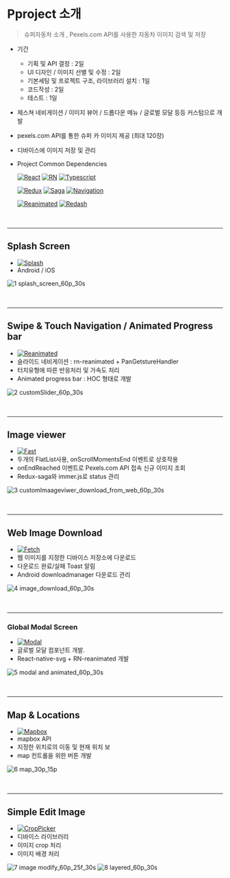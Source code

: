 # Pproject 소개

> 슈퍼자동차 소개 , Pexels.com API를 사용한 자동차 이미지 검색 및 저장
- 기간
  + 기획 및 API 결정 : 2일
  + UI 디자인 / 이미지 선별 및 수정 : 2일
  + 기본세팅 및 프로젝트 구조, 라이브러리 설치 : 1일
  + 코드작성 : 2일
  + 테스트 : 1일
- 제스쳐 네비게이션 / 이미지 뷰어 / 드롭다운 메뉴 / 글로벌 모달 등등 커스텀으로 개발
- pexels.com API를 통한 슈퍼 카 이미지 제공 (최대 120장)
- 디바이스에 이미지 저장 및 관리
- Project Common Dependencies

  [![React](https://img.shields.io/badge/React-v16.13.1-white?style=flat&labelColor=blue&logoColor=black&logo=react)](https://github.com/facebook/react)
[![RN](https://img.shields.io/badge/React--Native-v0.63.4-white?style=fla&labelColor=blue&logoColor=blackt&logo=react)](https://github.com/facebook/react-native)
[![Typescript](https://img.shields.io/badge/Typescript-v4.1.3-white?style=flat&labelColor=blue&logoColor=black&logo=typescript)](https://github.com/microsoft/TypeScript)

  [![Redux](https://img.shields.io/badge/Redux-v7.2.2-white?style=flat&labelColor=blue&logoColor=black&logo=redux)](https://github.com/reduxjs/redux)
[![Saga](https://img.shields.io/badge/Redux--saga-v1.1.3-white?style=flat&labelColor=blue&logoColor=black&logo=redux-saga)](https://github.com/redux-saga/redux-saga)
[![Navigation](https://img.shields.io/badge/React--Navigation-v5-white?style=flat&labelColor=blue&logoColor=black&logo=react)](https://github.com/react-navigation/react-navigation)

  [![Reanimated](https://img.shields.io/badge/React--native--reanimated-v2.0.0--rc.0-white?style=flat&labelColor=blue&logoColor=black&logo=react)](https://docs.swmansion.com/react-native-reanimated/)
[![Redash](https://img.shields.io/badge/React--native--redash-v16.0.8-white?style=flat&labelColor=blue&logoColor=black&logo=react)](https://github.com/wcandillon/react-native-redash)
</br></br></br>
***
## Splash Screen
- [![Splash](https://img.shields.io/badge/React--native--splash--screen-v3.2.0-white?style=flat&labelColor=blue&logoColor=black&logo=react)](https://github.com/crazycodeboy/react-native-splash-screen)
- Android / iOS

![1 splash_screen_60p_30s](https://user-images.githubusercontent.com/25360777/108144861-d3642000-710d-11eb-95b7-e2f1066196fd.gif)
</br></br></br>
***
## Swipe & Touch Navigation / Animated Progress bar
- [![Reanimated](https://img.shields.io/badge/React--native--reanimated-v2.0.0--rc.0-white?style=flat&labelColor=blue&logoColor=black&logo=react)](https://docs.swmansion.com/react-native-reanimated/)
- 슬라이드 네비게이션 : rn-reanimated + PanGetstureHandler
- 터치유형에 따른 반응처리 및 가속도 처리
- Animated progress bar : HOC 형태로 개발

![2 customSlider_60p_30s](https://user-images.githubusercontent.com/25360777/108144893-e1b23c00-710d-11eb-8430-e286ed92766a.gif)
</br></br></br>
***
## Image viewer
- [![Fast](https://img.shields.io/badge/React--native--fast--image-v8.2.4-white?style=flat&labelColor=blue&logoColor=black&logo=react)](https://github.com/DylanVann/react-native-fast-image)
- 두개의 FlatList사용, onScrollMomentsEnd 이벤트로 상호작용
- onEndReached 이벤트로 Pexels.com API 접속 신규 이미지 조회
- Redux-saga와 immer.js로 status 관리

![3 customImaageviwer_download_from_web_60p_30s](https://user-images.githubusercontent.com/25360777/108144918-ec6cd100-710d-11eb-934f-ce850e3593af.gif)
</br></br></br>
***
## Web Image Download
- [![Fetch](https://img.shields.io/badge/Rn--fetch--blob-v0.12.0-white?style=flat&labelColor=blue&logoColor=black&logo=react)](https://github.com/joltup/rn-fetch-blob)
- 웹 이미지를 지정한 디바이스 저장소에 다운로드
- 다운로드 완료/실패 Toast 알림
- Android downloadmanager 다운로드 관리

![4 image_download_60p_30s](https://user-images.githubusercontent.com/25360777/108144940-f5f63900-710d-11eb-8443-db68a10023a5.gif)
</br></br></br>
***
### Global Modal Screen
- [![Modal](https://img.shields.io/badge/React--native--svg-v12.1.0-white?style=flat&labelColor=blue&logoColor=black&logo=react)](https://github.com/react-native-svg/react-native-svg)
- 글로벌 모달 컴포넌트 개발.
- React-native-svg + RN-reanimated 개발

![5 modal and animated_60p_30s](https://user-images.githubusercontent.com/25360777/108144962-ff7fa100-710d-11eb-898b-bdb9848d7544.gif)
</br></br></br>
***
## Map & Locations
- [![Mapbox](https://img.shields.io/badge/React--native--mapbox--gl-v8.1.0-white?style=flat&labelColor=blue&logoCoor=black&logo=google-maps)](https://github.com/react-native-mapbox-gl/maps)
- mapbox API
- 지정한 위치로의 이동 및 현재 위치 보 
- map 컨트롤을 위한 버튼 개발

![6 map_30p_15p](https://user-images.githubusercontent.com/25360777/108144976-07d7dc00-710e-11eb-8bed-eda478c2f53a.gif)
</br></br></br>
***
## Simple Edit Image
- [![CropPicker](https://img.shields.io/badge/React--native--image--crop--picker-v0.35.3-white?style=flat&labelColor=blue&logoCoor=black&logo=react)](https://github.com/ivpusic/react-native-image-crop-picker)
- 디바이스 라이브러리
- 이미지 crop 처리
- 이미지 배경 처리

![7 image modify_60p_25f_30s](https://user-images.githubusercontent.com/25360777/108144990-0efeea00-710e-11eb-8020-f2d9dbd74ecc.gif)
![8 layered_60p_30s](https://user-images.githubusercontent.com/25360777/108145022-19b97f00-710e-11eb-9f25-1527e4441dd0.gif)
</br></br></br>
